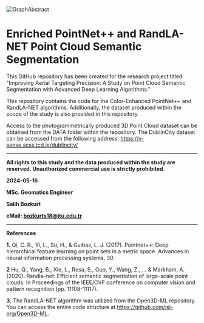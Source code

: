 ![GraphAbstract](https://github.com/bzkrtslh/Enriched-PointNetPP-RandLA-NET-Point-Cloud-Semantic-Segmentation/assets/25555020/bb893fb5-9eff-4dcd-b226-5eaf5e97da7b)

# Enriched PointNet++ and RandLA-NET Point Cloud Semantic Segmentation

This GitHub repository has been created for the research project titled "Improving Aerial Targeting Precision: A Study on Point Cloud Semantic Segmentation with Advanced Deep Learning Algorithms."

This repository contains the code for the Color-Enhanced PointNet++ and RandLA-NET algorithms. 
Additionally, the dataset produced within the scope of the study is also provided in this repository.

Access to the photogrammetrically produced 3D Point Cloud dataset can be obtained from the DATA folder within the repository. The DublinCity dataset can be accessed from the following address: https://v-sense.scss.tcd.ie/dublincity/


-------------------------------------------------------------------------------------------------------------------------------------
**All rights to this study and the data produced within the study are reserved. Unauthorized commercial use is strictly prohibited.**

**2024-05-16**

**MSc. Geomatics Engineer** 

**Salih Bozkurt**

**eMail: bozkurts18@itu.edu.tr**

-------------------------------------------------------------------------------------------------------------------------------------

**References**

**1.** Qi, C. R., Yi, L., Su, H., & Guibas, L. J. (2017). Pointnet++: Deep hierarchical feature learning on point sets in a metric space. Advances in neural information processing systems, 30.

**2** Hu, Q., Yang, B., Xie, L., Rosa, S., Guo, Y., Wang, Z., ... & Markham, A. (2020). Randla-net: Efficient semantic segmentation of large-scale point clouds. In Proceedings of the IEEE/CVF conference on computer vision and pattern recognition (pp. 11108-11117).

**3.** The RandLA-NET algorithm was utilized from the Open3D-ML repository. You can access the entire code structure at https://github.com/isl-org/Open3D-ML.
